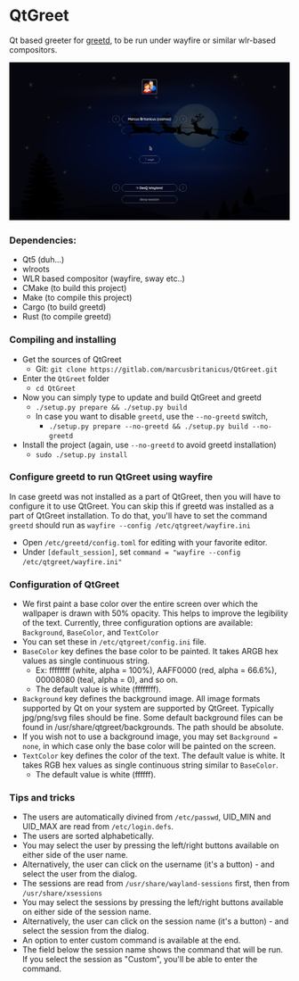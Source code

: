 # QtGreet
Qt based greeter for [greetd](https://git.sr.ht/~kennylevinsen/greetd), to be run under wayfire or similar wlr-based compositors.

![image](Screenshots/Greeter.jpg)

### Dependencies:
- Qt5 (duh...)
- wlroots
- WLR based compositor (wayfire, sway etc..)
- CMake (to build this project)
- Make (to compile this project)
- Cargo (to build greetd)
- Rust (to compile greetd)

### Compiling and installing

- Get the sources of QtGreet
  * Git: `git clone https://gitlab.com/marcusbritanicus/QtGreet.git`
- Enter the `QtGreet` folder
  * `cd QtGreet`
- Now you can simply type to update and build QtGreet and greetd
  * `./setup.py prepare && ./setup.py build`
  * In case you want to disable `greetd`, use the `--no-greetd` switch,
    - `./setup.py prepare --no-greetd && ./setup.py build --no-greetd`
- Install the project (again, use `--no-greetd` to avoid greetd installation)
  * `sudo ./setup.py install`

### Configure greetd to run QtGreet using wayfire

In case greetd was not installed as a part of QtGreet, then you will have to configure it to use QtGreet.
You can skip this if greetd was installed as a part of QtGreet installation.
To do that, you'll have to set the command `greetd` should run as `wayfire --config /etc/qtgreet/wayfire.ini`
* Open `/etc/greetd/config.toml` for editing with your favorite editor.
* Under `[default_session]`, set `command = "wayfire --config /etc/qtgreet/wayfire.ini"`

### Configuration of QtGreet

- We first paint a base color over the entire screen over which the wallpaper is drawn with 50% opacity. This helps to improve the legibility of
the text. Currently, three configuration options are available: `Background`, `BaseColor`, and `TextColor`
- You can set these in `/etc/qtgreet/config.ini` file.
- `BaseColor` key defines the base color to be painted. It takes ARGB hex values as single continuous string.
  * Ex: ffffffff (white, alpha = 100%), AAFF0000 (red, alpha = 66.6%), 00008080 (teal, alpha = 0), and so on.
  * The default value is white (ffffffff).
- `Background` key defines the background image. All image formats supported by Qt on your system are supported by QtGreet. Typically
jpg/png/svg files should be fine. Some default background files can be found in /usr/share/qtgreet/backgrounds. The path should be absolute.
- If you wish not to use a background image, you may set `Background = none`, in which case only the base color will be painted on the screen.
- `TextColor` key defines the color of the text. The default value is white. It takes RGB hex values as single continuous string similar to
`BaseColor`.
  * The default value is white (ffffff).

### Tips and tricks

- The users are automatically divined from `/etc/passwd`, UID_MIN and UID_MAX are read from `/etc/login.defs`.
- The users are sorted alphabetically.
- You may select the user by pressing the left/right buttons available on either side of the user name.
- Alternatively, the user can click on the username (it's a button) - and select the user from the dialog.
- The sessions are read from `/usr/share/wayland-sessions` first, then from `/usr/share/xsessions`
- You may select the sessions by pressing the left/right buttons available on either side of the session name.
- Alternatively, the user can click on the session name (it's a button) - and select the session from the dialog.
- An option to enter custom command is available at the end.
- The field below the session name shows the command that will be run. If you select the session as "Custom",
  you'll be able to enter the command.
